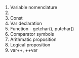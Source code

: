 1. Variable nomenclature
2. 
3. Const
4. Var declaration
5. Function - getchar(), putchar()
6. Comparator symbols
7. Arithmatic proposition
8. Logical proposition
9. var++, ++var